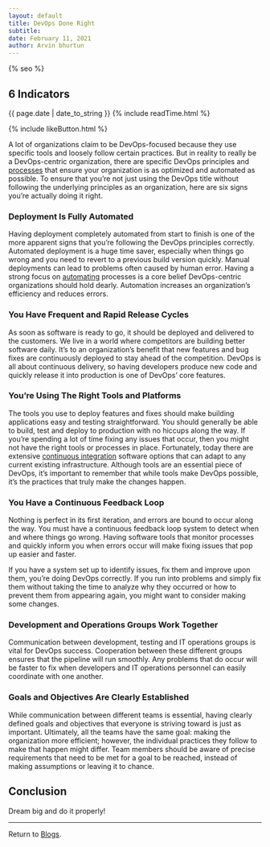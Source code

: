 ```yaml
---
layout: default
title: DevOps Done Right
subtitle:
date: February 11, 2021
author: Arvin bhurtun
---
```

{% seo %}

## 6 Indicators

{{ page.date | date_to_string }} {% include readTime.html %}

{% include likeButton.html %}

A lot of organizations claim to be DevOps-focused because they use specific tools and loosely follow certain practices. But in reality to really be a DevOps-centric organization, there are specific DevOps principles and [processes](https://devops.com/?s=processes) that ensure your organization is as optimized and automated as possible. To ensure that you’re not just using the DevOps title without following the underlying principles as an organization, here are six signs you’re actually doing it right.

### Deployment Is Fully Automated

Having deployment completely automated from start to finish is one of the more apparent signs that you’re following the DevOps principles correctly. Automated deployment is a huge time saver, especially when things go wrong and you need to revert to a previous build version quickly. Manual deployments can lead to problems often caused by human error. Having a strong focus on [automating](https://devops.com/?s=automating) processes is a core belief DevOps-centric organizations should hold dearly. Automation increases an organization’s efficiency and reduces errors.

### You Have Frequent and Rapid Release Cycles

As soon as software is ready to go, it should be deployed and delivered to the customers. We live in a world where competitors are building better software daily. It’s to an organization’s benefit that new features and bug fixes are continuously deployed to stay ahead of the competition. DevOps is all about continuous delivery, so having developers produce new code and quickly release it into production is one of DevOps’ core features.

### You’re Using The Right Tools and Platforms

The tools you use to deploy features and fixes should make building applications easy and testing straightforward. You should generally be able to build, test and deploy to production with no hiccups along the way. If you’re spending a lot of time fixing any issues that occur, then you might not have the right tools or processes in place. Fortunately, today there are extensive [continuous integration](https://www.cloudbees.com/continuous-delivery/continuous-integration) software options that can adapt to any current existing infrastructure. Although tools are an essential piece of DevOps, it’s important to remember that while tools make DevOps possible, it’s the practices that truly make the changes happen.

### You Have a Continuous Feedback Loop

Nothing is perfect in its first iteration, and errors are bound to occur along the way. You must have a continuous feedback loop system to detect when and where things go wrong. Having software tools that monitor processes and quickly inform you when errors occur will make fixing issues that pop up easier and faster.

If you have a system set up to identify issues, fix them and improve upon them, you’re doing DevOps correctly. If you run into problems and simply fix them without taking the time to analyze why they occurred or how to prevent them from appearing again, you might want to consider making some changes.

### Development and Operations Groups Work Together

Communication between development, testing and IT operations groups is vital for DevOps success. Cooperation between these different groups ensures that the pipeline will run smoothly. Any problems that do occur will be faster to fix when developers and IT operations personnel can easily coordinate with one another.

### Goals and Objectives Are Clearly Established

While communication between different teams is essential, having clearly defined goals and objectives that everyone is striving toward is just as important. Ultimately, all the teams have the same goal: making the organization more efficient; however, the individual practices they follow to make that happen might differ. Team members should be aware of precise requirements that need to be met for a goal to be reached, instead of making assumptions or leaving it to chance.

## Conclusion

Dream big and do it properly!

---

Return to [Blogs](../index.md).